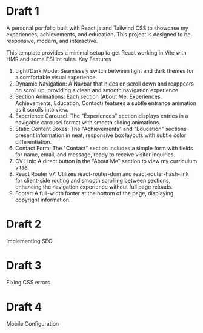 # Draft 1
A personal portfolio built with React.js and Tailwind CSS to showcase my experiences, achievements, and education. This project is designed to be responsive, modern, and interactive.

This template provides a minimal setup to get React working in Vite with HMR and some ESLint rules.
Key Features
  1. Light/Dark Mode: Seamlessly switch between light and dark themes for a comfortable visual experience.
  2. Dynamic Navigation: A Navbar that hides on scroll down and reappears on scroll up, providing a clean and smooth navigation experience.
  3. Section Animations: Each section (About Me, Experiences, Achievements, Education, Contact) features a subtle entrance animation as it scrolls into view.
  4. Experience Carousel: The "Experiences" section displays entries in a navigable carousel format with smooth sliding animations.
  5. Static Content Boxes: The "Achievements" and "Education" sections present information in neat, responsive box layouts with subtle color differentiation.
  6. Contact Form: The "Contact" section includes a simple form with fields for name, email, and message, ready to receive visitor inquiries.
  7. CV Link: A direct button in the "About Me" section to view my curriculum vitae.
  8. React Router v7: Utilizes react-router-dom and react-router-hash-link for client-side routing and smooth scrolling between sections, enhancing the navigation experience         without full page reloads.
  9. Footer: A full-width footer at the bottom of the page, displaying copyright information.

# Draft 2
Implementing SEO

# Draft 3
Fixing CSS errors

# Draft 4
Mobile Configuration
